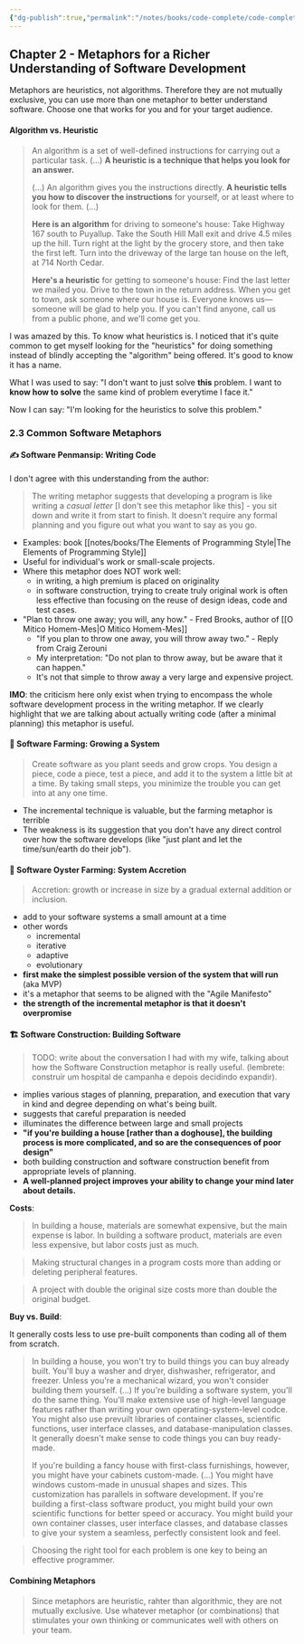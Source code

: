 ```yaml
---
{"dg-publish":true,"permalink":"/notes/books/code-complete/code-complete-2-metaphors-for-a-richer-understanding-of-software-development/","dgHomeLink":true,"dgPassFrontmatter":false,"dgShowBacklinks":true,"dgShowLocalGraph":true}
---
```


## Chapter 2 - Metaphors for a Richer Understanding of Software Development

Metaphors are heuristics, not algorithms. Therefore they are not mutually exclusive, you can use more than one metaphor to better understand software. Choose one that works for you and for your target audience.

#### Algorithm vs. Heuristic

 > An algorithm is a set of well-defined instructions for carrying out a particular task. (...) **A heuristic is a technique that helps you look for an answer.**
 > 
 > (...) An algorithm gives you the instructions directly. **A heuristic tells you how to discover the instructions** for yourself, or at least where to look for them. (...)
> 
> **Here is an algorithm** for driving to someone's house: Take Highway 167 south to Puyallup. Take the South Hill Mall exit and drive 4.5 miles up the hill. Turn right at the light by the grocery store, and then take the first left. Turn into the driveway of the large tan house on the left, at 714 North Cedar.
> 
> **Here's a heuristic** for getting to someone's house: Find the last letter we mailed you. Drive to the town in the return address. When you get to town, ask someone where our house is. Everyone knows us—someone will be glad to help you. If you can't find anyone, call us from a public phone, and we'll come get you.

I was amazed by this. To know what heuristics is. I noticed that it's quite common to get myself looking for the "heuristics" for doing something instead of blindly accepting the "algorithm" being offered. It's good to know it has a name.

What I was used to say: "I don't want to just solve **this** problem. I want to **know how to solve** the same kind of problem everytime I face it."

Now I can say: "I'm looking for the heuristics to solve this problem."

### 2.3 Common Software Metaphors

#### ✍️ Software Penmansip: Writing Code

I don't agree with this understanding from the author:

> The writing metaphor suggests that developing a program is like writing a *casual letter* [I don't see this metaphor like this] - you sit down and write it from start to finish. It doesn't require any formal planning and you figure out what you want to say as you go.

- Examples: book [[notes/books/The Elements of Programming Style|The Elements of Programming Style]]
- Useful for individual's work or small-scale projects.
- Where this metaphor does NOT work well:
    - in writing, a high premium is placed on originality
    - in software construction, trying to create truly original work is often less effective than focusing on the reuse of design ideas, code and test cases.
- "Plan to throw one away; you will, any how." - Fred Brooks, author of [[O Mitico Homem-Mes|O Mitico Homem-Mes]]
    - "If you plan to throw one away, you will throw away two." - Reply from Craig Zerouni
    - My interpretation: "Do not plan to throw away, but be aware that it can happen."
    - It's not that simple to throw away a very large and expensive project.

**IMO**: the criticism here only exist when trying to encompass the whole software development process in the writing metaphor. If we clearly highlight that we are talking about actually writing code (after a minimal planning) this metaphor is useful.


#### 🌱 Software Farming: Growing a System

> Create software as you plant seeds and grow crops. You design a piece, code a piece, test a piece, and add it to the system a little bit at a time. By taking small steps, you minimize the trouble you can get into at any one time.

- The incremental technique is valuable, but the farming metaphor is terrible
- The weakness is its suggestion that you don't have any direct control over how the software develops (like "just plant and let the time/sun/earth do their job").



#### 🦪 Software Oyster Farming: System Accretion

> Accretion:  growth or increase in size by a gradual external addition or inclusion.

- add to your software systems a small amount at a time
- other words
    - incremental
    - iterative
    - adaptive
    - evolutionary
- **first make the simplest possible version of the system that will run** (aka MVP)
- it's a metaphor that seems to be aligned with the "Agile Manifesto"
- **the strength of the incremental metaphor is that it doesn't overpromise**



#### 🏗️ Software Construction: Building Software

> TODO: write about the conversation I had with my wife, talking about how the Software Construction metaphor is really useful. (lembrete: construir um hospital de campanha e depois decidindo expandir).

- implies various stages of planning, preparation, and execution that vary in kind and degree depending on what's being built.
- suggests that careful preparation is needed
- illuminates the difference between large and small projects
- **"if you're building a house [rather than a doghouse], the building process is more complicated, and so are the consequences of poor design"**
- both building construction and software construction benefit from appropriate levels of planning.
- **A well-planned project improves your ability to change your mind later about details.**

**Costs**:

> In building a house, materials are somewhat expensive, but the main expense is labor. In building a software product, materials are even less expensive, but labor costs just as much.

> Making structural changes in a program costs more than adding or deleting peripheral features.

> A project with double the original size costs more than double the original budget.

**Buy vs. Build**:

It generally costs less to use pre-built components than coding all of them from scratch.

> In building a house, you won't try to build things you can buy already built. You'll buy a washer and dryer, dishwasher, refrigerator, and freezer. Unless you're a mechanical wizard, you won't consider building them yourself. (...) If you're building a software system, you'll do the same thing. You'll make extensive use of high-level language features rather than writing your own operating-system-level codce. You might also use prevuilt libraries of container classes, scientific functions, user interface classes, and database-manipulation classes. It generally doesn't make sense to code things you can buy ready-made.
> 
> If you're building a fancy house with first-class furnishings, however, you might have your cabinets custom-made. (...) You might have windows custom-made in unusual shapes and sizes. This customization has parallels in software development. If you're building a first-class software product, you might build your own scientific functions for better speed or accuracy. You might build your own container classes, user interface classes, and database classes to give your system a seamless, perfectly consistent look and feel.


> Choosing the right tool for each problem is one key to being an effective programmer.

#### Combining Metaphors

> Since metaphors are heuristic, rahter than algorithmic, they are not mutually exclusive. Use whatever metaphor (or combinations) that stimulates your  own thinking or communicates well with others on your team.
